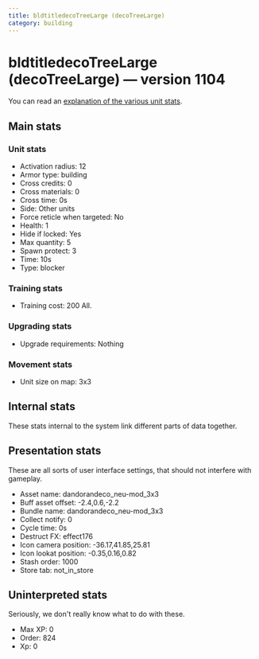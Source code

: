 ```yaml
---
title: bldtitledecoTreeLarge (decoTreeLarge)
category: building
---
```


# bldtitledecoTreeLarge (decoTreeLarge) — version 1104

You can read an [explanation  of the various unit stats](unitexplained.md).

## Main stats

### Unit stats

  * Activation radius: 12
  * Armor type: building
  * Cross credits: 0
  * Cross materials: 0
  * Cross time: 0s
  * Side: Other units
  * Force reticle when targeted: No
  * Health: 1
  * Hide if locked: Yes
  * Max quantity: 5
  * Spawn protect: 3
  * Time: 10s
  * Type: blocker

### Training stats

  * Training cost: 200 All.

### Upgrading stats

  * Upgrade requirements: Nothing

### Movement stats

  * Unit size on map: 3x3

## Internal stats

These stats internal to the system link different parts of data together.


## Presentation stats

These are all sorts of user interface settings, that should not interfere with gameplay.

  * Asset name: dandorandeco_neu-mod_3x3
  * Buff asset offset: -2.4,0.6,-2.2
  * Bundle name: dandorandeco_neu-mod_3x3
  * Collect notify: 0
  * Cycle time: 0s
  * Destruct FX: effect176
  * Icon camera position: -36.17,41.85,25.81
  * Icon lookat position: -0.35,0.16,0.82
  * Stash order: 1000
  * Store tab: not_in_store

## Uninterpreted stats

Seriously, we don't really know what to do with these.

  * Max XP: 0
  * Order: 824
  * Xp: 0

